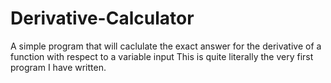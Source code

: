 # Derivative-Calculator
A simple program that will caclulate the exact answer for the derivative of a function with respect to a  variable input
This is quite literally the very first program I have written.
